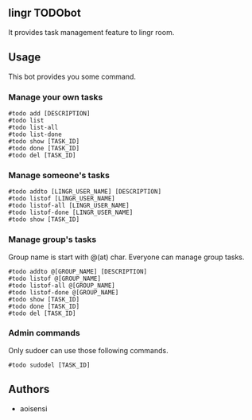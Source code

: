 ## lingr TODObot

It provides task management feature to lingr room.

## Usage

This bot provides you some command.

### Manage your own tasks

    #todo add [DESCRIPTION]
    #todo list
    #todo list-all
    #todo list-done
    #todo show [TASK_ID]
    #todo done [TASK_ID]
    #todo del [TASK_ID]

### Manage someone's tasks

    #todo addto [LINGR_USER_NAME] [DESCRIPTION]
    #todo listof [LINGR_USER_NAME]
    #todo listof-all [LINGR_USER_NAME]
    #todo listof-done [LINGR_USER_NAME]
    #todo show [TASK_ID]

### Manage group's tasks

Group name is start with @(at) char.
Everyone can manage group tasks.

    #todo addto @[GROUP_NAME] [DESCRIPTION]
    #todo listof @[GROUP_NAME]
    #todo listof-all @[GROUP_NAME]
    #todo listof-done @[GROUP_NAME]
    #todo show [TASK_ID]
    #todo done [TASK_ID]
    #todo del [TASK_ID]

### Admin commands

Only sudoer can use those following commands.

    #todo sudodel [TASK_ID]

## Authors

* aoisensi





